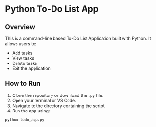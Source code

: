 # Python To-Do List App

## Overview

This is a command-line based To-Do List Application built with Python. It allows users to:

- Add tasks
- View tasks
- Delete tasks
- Exit the application

## How to Run

1. Clone the repository or download the `.py` file.
2. Open your terminal or VS Code.
3. Navigate to the directory containing the script.
4. Run the app using:

```bash
python todo_app.py

